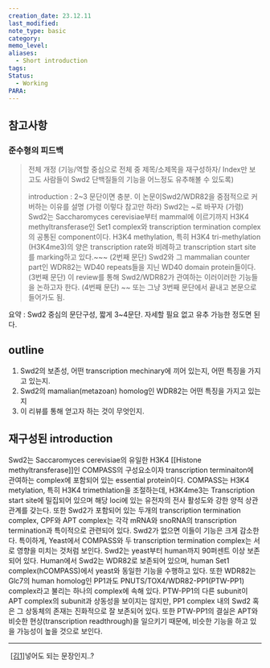 ```yaml
---
creation_date: 23.12.11
last_modified: 
note_type: basic
category: 
memo_level: 
aliases:
  - Short introduction
tags: 
Status:
  - Working
PARA: 
---
```

## 참고사항

### 준수형의 피드백
> 전체 개정 (기능/역할 중심으로 전체 중 제목/소제목을 재구성하자/ Index만 보고도 사람들이 Swd2 단백질들의 기능을 어느정도 유추해볼 수 있도록)
> 
> introduction : 2~3 문단이면 충분. 이 논문이Swd2/WDR82을 중점적으로 커버하는 이유를 설명
>(가령 이렇다 참고만 하라)
>Swd2는 ~로 바꾸자
>(가령) Swd2는 Saccharomyces cerevisiae부터 mammal에 이르기까지 H3K4 methyltransferase인 Set1 complex와 transcription termination complex의 공통된 component이다. H3K4 methylation, 특히 H3K4 tri-methylation (H3K4me3)의 양은 transcription rate와 비례하고 transcription start site를 marking하고 있다.~~~
>(2번째 문단) Swd2와 그 mammalian counter part인 WDR82는 WD40 repeats들을 지닌 WD40 domain protein들이다.
>(3번째 문단) 이 review를 통해 Swd2/WDR82가 관여하는 이러이러한 기능들을 논하고자 한다.
>(4번째 문단) ~~ 또는 그냥 3번째 문단에서 끝내고 본문으로 들어가도 됨.

요약 : Swd2 중심의 문단구성, 짧게 3~4문단. 자세할 필요 없고 유추 가능한 정도면 된다.

## outline
1. Swd2의 보존성, 어떤 transcription mechinary에 끼어 있는지, 어떤 특징을 가지고 있는지.
2. Swd2의 mamalian(metazoan) homolog인 WDR82는 어떤 특징을 가지고 있는지
3. 이 리뷰를 통해 얻고자 하는 것이 무엇인지.

## 재구성된 introduction

Swd2는 Saccaromyces cerevisiae의 유일한 H3K4 [[Histone methyltransferase]]인 COMPASS의 구성요소이자 transcription terminaiton에 관여하는 complex에 포함되어 있는 essential protein이다. COMPASS는 H3K4 metylation, 특히 H3K4 trimethlation을 조절하는데, H3K4me3는 Transcription start site에 밀집되어 있으며 해당 loci에 있는 유전자의 전사 활성도와 강한 양적 상관관계를 갖는다. 또한 Swd2가 포함되어 있는 두개의 transcription termination complex, CPF와 APT complex는 각각 mRNA와 snoRNA의 transcription termination과 특이적으로 관련되어 있다. Swd2가 없으면 이들이 기능은 크게 감소한다. 특이하게, Yeast에서 COMPASS와 두 transcription termination complex는 서로 영향을 미치는 것처럼 보인다.
Swd2는 yeast부터 human까지 90퍼센트 이상 보존되어 있다. Human에서 Swd2는 WDR82로 보존되어 있으며, human Set1 complex(hCOMPASS)에서 yeast와 동일한 기능을 수행하고 있다. 또한 WDR82는 Glc7의 human homolog인 PP1과도 PNUTS/TOX4/WDR82-PP1(PTW-PP1) complex라고 불리는 하나의 complex에 속해 있다. PTW-PP1의 다른 subunit이 APT complex의 subunit과 상동성을 보이지는 않지만, PP1 complex 내의 Swd2 혹은 그 상동체의 존재는 진화적으로 잘 보존되어 있다. 또한 PTW-PP1의 결실은 APT와 비슷한 현상(transcription readthrough)을 일으키기 때문에, 비슷한 기능을 하고 있을 가능성이 높을 것으로 보인다.

---

 [[김1]](#_msoanchor_1)넣어도 되는 문장인지..?